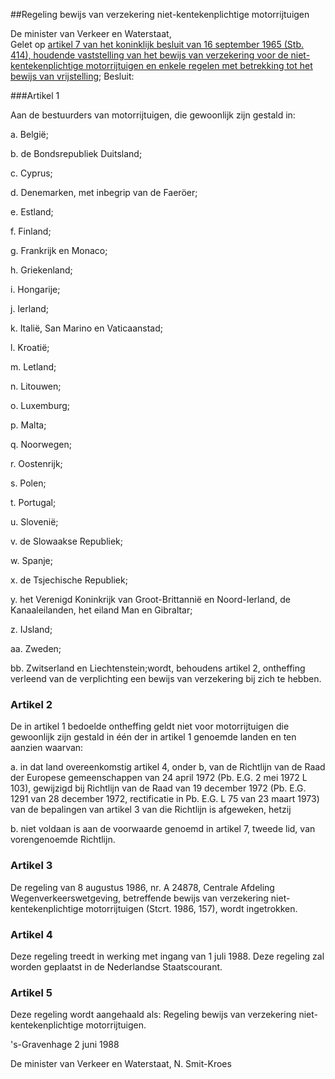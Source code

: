 <meta http-equiv='Content-Type' content='text/html; charset=utf-8' />

##Regeling bewijs van verzekering niet-kentekenplichtige motorrijtuigen

De minister van Verkeer en Waterstaat,  
Gelet op [artikel 7 van het koninklijk besluit van 16 september 1965 (Stb. 414), houdende vaststelling van het bewijs van verzekering voor de niet-kentekenplichtige motorrijtuigen en enkele regelen met betrekking tot het bewijs van vrijstelling](../../../../../../../../AMvB/vaststelling/bewijs/van/verzekering/voor/niet-kentekenplichtige/etc/BWBR0002503/README.md);
Besluit:    

###Artikel 1 

Aan de bestuurders van motorrijtuigen, die gewoonlijk zijn gestald in:

a. België;

b. de Bondsrepubliek Duitsland;

c. Cyprus;

d. Denemarken, met inbegrip van de Faeröer;

e. Estland;

f. Finland;

g. Frankrijk en Monaco;

h. Griekenland;

i. Hongarije;

j. Ierland;

k. Italië, San Marino en Vaticaanstad;

l. Kroatië;

m. Letland;

n. Litouwen;

o. Luxemburg;

p. Malta;

q. Noorwegen;

r. Oostenrijk;

s. Polen;

t. Portugal;

u. Slovenië;

v. de Slowaakse Republiek;

w. Spanje;

x. de Tsjechische Republiek;

y. het Verenigd Koninkrijk van Groot-Brittannië en Noord-Ierland, de Kanaaleilanden, het eiland Man en Gibraltar;

z. IJsland;

aa. Zweden;

bb. Zwitserland en Liechtenstein;wordt, behoudens artikel 2, ontheffing verleend van de verplichting een bewijs van verzekering bij zich te hebben.

### Artikel  2  

De in artikel 1 bedoelde ontheffing geldt niet voor motorrijtuigen die gewoonlijk zijn gestald in één der in artikel 1 genoemde landen en ten aanzien waarvan: 

a. in dat land overeenkomstig artikel 4, onder b, van de Richtlijn van de Raad der Europese gemeenschappen van 24 april 1972 (Pb. E.G. 2 mei 1972 L 103), gewijzigd bij Richtlijn van de Raad van 19 december 1972 (Pb. E.G. 1291 van 28 december 1972, rectificatie in Pb. E.G. L 75 van 23 maart 1973) van de bepalingen van artikel 3 van die Richtlijn is afgeweken, hetzij 

b. niet voldaan is aan de voorwaarde genoemd in artikel 7, tweede lid, van vorengenoemde Richtlijn.  

### Artikel  3  

De regeling van 8 augustus 1986, nr. A 24878, Centrale Afdeling Wegenverkeerswetgeving, betreffende bewijs van verzekering niet-kentekenplichtige motorrijtuigen (Stcrt. 1986, 157), wordt ingetrokken. 

### Artikel  4  

Deze regeling treedt in werking met ingang van 1 juli 1988. Deze regeling zal worden geplaatst in de Nederlandse Staatscourant. 

### Artikel  5  

Deze regeling wordt aangehaald als: Regeling bewijs van verzekering niet-kentekenplichtige motorrijtuigen.

's-Gravenhage 
2 juni 1988    

De 
minister van Verkeer en Waterstaat, 
N. Smit-Kroes      
